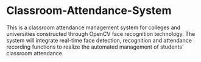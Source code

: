 # Classroom-Attendance-System

This is a classroom attendance management system for colleges and universities constructed through OpenCV face recognition technology. The system will integrate real-time face detection, recognition and attendance recording functions to realize the automated management of students' classroom attendance.
